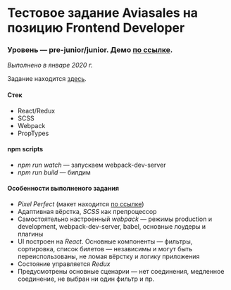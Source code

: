 # Тестовое задание Aviasales на позицию Frontend Developer
### Уровень — pre-junior/junior. Демо [по ссылке](https://vladtaranov.github.io/aviasales-demo/).

_Выполнено в январе 2020 г._

Задание находится [здесь](https://github.com/KosyanMedia/test-tasks/tree/master/aviasales_frontend).

#### Стек
* React/Redux
* SCSS
* Webpack
* PropTypes

#### npm scripts
* _npm run watch_ — запускаем webpack-dev-server
* _npm run build_ — билдим

#### Особенности выполненого задания
* _Pixel Perfect_ (макет находится [по ссылке](https://www.figma.com/file/4fQe1lEbo4DARjvNtaU0uJ/Aviasales-test-task))
* Адаптивная вёрстка, _SCSS_ как препроцессор
* Самостоятельно настроенный _webpack_ — режимы production и development, webpack-dev-server, babel, основные лоудеры и плагины
* UI построен на _React_. Основные компоненты — фильтры, сортировка, список билетов — независимы и могут быть переиспользованы, не ломая вёрстку и логику приложения
* Состояние управляется _Redux_
* Предусмотрены основные сценарии — нет соединения, медленное соединение, не выбран ни один фильтр и пр.






